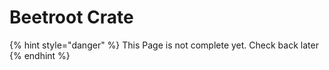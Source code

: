 # Beetroot Crate

{% hint style="danger" %}
This Page is not complete yet. Check back later
{% endhint %}

